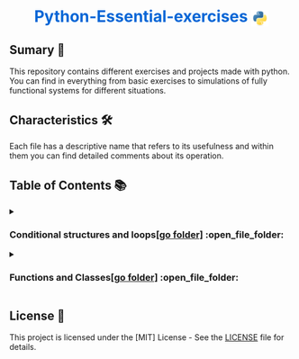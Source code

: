 <h1 align="center" style="color: #0366d6;">
   Python-Essential-exercises
   <img align="center" src="https://raw.githubusercontent.com/devicons/devicon/master/icons/python/python-original.svg" alt="python" width="30" height="30"/>
</h1>

## Sumary 📖

This repository contains different exercises and projects made with python. You can find in everything from basic exercises to simulations of fully functional systems for different situations.

## Characteristics 🛠️

Each file has a descriptive name that refers to its usefulness and within them you can find detailed comments about its operation.

## Table of Contents 📚

<details><summary><h3>Conditional structures and loops<a href="https://github.com/MarioHB25/Python.-Essential-exercises/tree/main/Conditional%20structures%20and%20loops">[go folder]</a> :open_file_folder: </h3></summary>

<div>
  <p align="center">
      -<a href="https://github.com/MarioHB25/Python.-Essential-exercises/blob/main/Conditional%20structures%20and%20loops/Data%20analysis.py">Data Analysis</a>
  </p>
   
   <p align="center">
      -<a href="https://github.com/MarioHB25/Python.-Essential-exercises/blob/main/Conditional%20structures%20and%20loops/Employee%20database.py">Employee database</a>
   </p>
   
   <p align="center">
      -<a href="https://github.com/MarioHB25/Python.-Essential-exercises/blob/main/Conditional%20structures%20and%20loops/Error%20control.py">Error control</a>
   </p>

   <p align="center">
      -<a href="https://github.com/MarioHB25/Python.-Essential-exercises/blob/main/Conditional%20structures%20and%20loops/Game%20scores.py">Game scores</a>
   </p>

   <p align="center">
      -<a href="https://github.com/MarioHB25/Python.-Essential-exercises/blob/main/Conditional%20structures%20and%20loops/Remove%20duplicates.py">Remove duplicates</a>
   </p>

   <p align="center">
      -<a href="https://github.com/MarioHB25/Python.-Essential-exercises/blob/main/Conditional%20structures%20and%20loops/Task%20management.py">Task management</a>
   </p>

   <p align="center">
      -<a href="https://github.com/MarioHB25/Python.-Essential-exercises/blob/main/Conditional%20structures%20and%20loops/Vote%20counting.py">Vote counting</a>
   </p>
</div>
</details>

<details><summary><h3>Functions and Classes<a href="https://github.com/MarioHB25/Python.-Essential-exercises/tree/main/Functions%20and%20Classes">[go folder]</a> :open_file_folder: </h3></summary>

<div>
  <p align="center">
      -<a href="https://github.com/MarioHB25/Python.-Essential-exercises/blob/main/Functions%20and%20Classes/Employee%20management.py">Employee management</a>
  </p>
   
   <p align="center">
      -<a href="https://github.com/MarioHB25/Python.-Essential-exercises/blob/main/Functions%20and%20Classes/Favorite%20number.py">Favorite number</a>
   </p>
   
   <p align="center">
      -<a href="https://github.com/MarioHB25/Python.-Essential-exercises/blob/main/Functions%20and%20Classes/Flight%20reservations.py">Flight reservations</a>
   </p>

   <p align="center">
      -<a href="https://github.com/MarioHB25/Python.-Essential-exercises/blob/main/Functions%20and%20Classes/Inventory%20management.py">Inventory management</a>
   </p>

   <p align="center">
      -<a href="https://github.com/MarioHB25/Python.-Essential-exercises/blob/main/Functions%20and%20Classes/Managing%20a%20library.py">Managing a library</a>
   </p>

   <p align="center">
      -<a href="https://github.com/MarioHB25/Python.-Essential-exercises/blob/main/Functions%20and%20Classes/Sales%20management.py">Sales management</a>
   </p>

   <p align="center">
      -<a href="https://github.com/MarioHB25/Python.-Essential-
exercises/blob/main/Functions%20and%20Classes/Task%20list.py">Task list</a>
   </p>

   <p align="center">
      -<a href="https://github.com/MarioHB25/Python.-Essential-exercises/blob/main/Functions%20and%20Classes/User%20registration.py">User registration</a>
   </p>
</div>
</details>

## License 📜

This project is licensed under the [MIT] License - See the [LICENSE](LICENSE) file for details.
